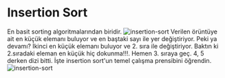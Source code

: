 # Insertion Sort
En basit sorting algoritmalarından biridir.
![insertion-sort](https://user-images.githubusercontent.com/78666794/148685019-7f22a359-4a55-4a2c-b5d9-1a3313926a01.png)
Verilen örüntüye ait en küçük elemanı buluyor ve en baştaki sayı ile yer değiştiriyor. Peki ya devamı? İkinci en küçük elemanı buluyor ve 2. sıra ile değiştiriyor. Baktın ki 2.sıradaki eleman en küçük hiç dokunma!!!. Hemen 3. sıraya geç. 4, 5 derken dizi bitti. İşte insertion sort'un temel çalışma prensibini öğrendin.
![insertion-sort](https://user-images.githubusercontent.com/78666794/148685042-59b04089-f2f4-4dee-8c88-e2d615612c8b.png)

